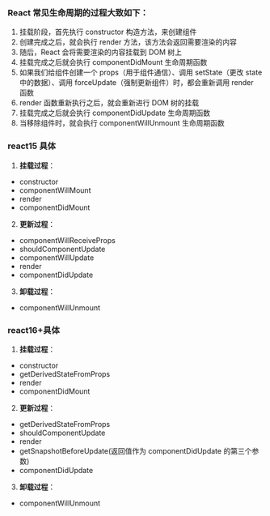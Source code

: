 ### React 常见生命周期的过程大致如下：

1. 挂载阶段，首先执行 constructor 构造方法，来创建组件
1. 创建完成之后，就会执行 render 方法，该方法会返回需要渲染的内容
1. 随后，React 会将需要渲染的内容挂载到 DOM 树上
1. 挂载完成之后就会执行 componentDidMount 生命周期函数
1. 如果我们给组件创建一个 props（用于组件通信）、调用 setState（更改 state 中的数据）、调用 forceUpdate（强制更新组件）时，都会重新调用 render 函数
1. render 函数重新执行之后，就会重新进行 DOM 树的挂载
1. 挂载完成之后就会执行 componentDidUpdate 生命周期函数
1. 当移除组件时，就会执行 componentWillUnmount 生命周期函数

### react15 具体

1. **挂载过程**：

- constructor
- componentWillMount
- render
- componentDidMount

2. **更新过程**：

- componentWillReceiveProps
- shouldComponentUpdate
- componentWillUpdate
- render
- componentDidUpdate

3. **卸载过程**：

- componentWillUnmount

### react16+具体

1. **挂载过程**：

- constructor
- getDerivedStateFromProps
- render
- componentDidMount

2. **更新过程**：

- getDerivedStateFromProps
- shouldComponentUpdate
- render
- getSnapshotBeforeUpdate(返回值作为 componentDidUpdate 的第三个参数)
- componentDidUpdate

3. **卸载过程**：

- componentWillUnmount
